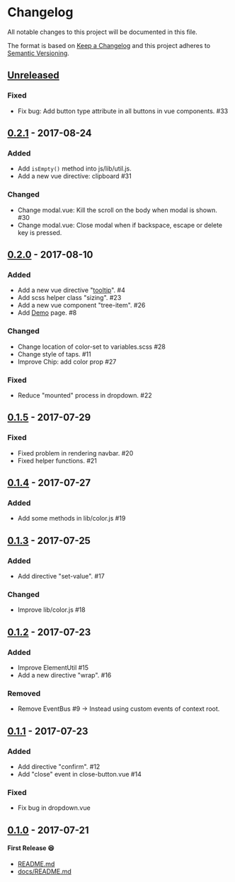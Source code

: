 # Changelog
All notable changes to this project will be documented in this file.

The format is based on [Keep a Changelog](http://keepachangelog.com/en/1.0.0/)
and this project adheres to [Semantic Versioning](http://semver.org/spec/v2.0.0.html).

## [Unreleased]
### Fixed
- Fix bug: Add button type attribute in all buttons in vue components. #33

## [0.2.1] - 2017-08-24
### Added
- Add `isEmpty()` method into js/lib/util.js.
- Add a new vue directive: clipboard #31

### Changed
- Change modal.vue: Kill the scroll on the body when modal is shown. #30
- Change modal.vue: Close modal when if backspace, escape or delete key is pressed.

## [0.2.0] - 2017-08-10
### Added
- Add a new vue directive "[tooltip](https://github.com/archco/moss-ui/blob/master/docs/directives.md#tooltip)". #4
- Add scss helper class "sizing". #23
- Add a new vue component "tree-item". #26
- Add [Demo](https://archco.github.io/moss-ui/) page. #8

### Changed
- Change location of color-set to variables.scss #28
- Change style of taps. #11
- Improve Chip: add color prop #27

### Fixed
- Reduce "mounted" process in dropdown. #22

## [0.1.5] - 2017-07-29
### Fixed
- Fixed problem in rendering navbar. #20
- Fixed helper functions. #21

## [0.1.4] - 2017-07-27
### Added
- Add some methods in lib/color.js #19

## [0.1.3] - 2017-07-25
### Added
- Add directive "set-value". #17

### Changed
- Improve lib/color.js #18

## [0.1.2] - 2017-07-23
### Added
- Improve ElementUtil #15
- Add a new directive "wrap". #16

### Removed
- Remove EventBus #9 -> Instead using custom events of context root.

## [0.1.1] - 2017-07-23
### Added
- Add directive "confirm". #12
- Add "close" event in close-button.vue #14

### Fixed
- Fix bug in dropdown.vue

## [0.1.0] - 2017-07-21
#### First Release 😆
- [README.md](README.md)
- [docs/README.md](docs/README.md)

[Unreleased]: https://github.com/archco/moss-ui/compare/v0.2.1...HEAD
[0.2.1]: https://github.com/archco/moss-ui/compare/v0.2.0...v0.2.1
[0.2.0]: https://github.com/archco/moss-ui/compare/v0.1.5...v0.2.0
[0.1.5]: https://github.com/archco/moss-ui/compare/v0.1.4...v0.1.5
[0.1.4]: https://github.com/archco/moss-ui/compare/v0.1.3...v0.1.4
[0.1.3]: https://github.com/archco/moss-ui/compare/v0.1.2...v0.1.3
[0.1.2]: https://github.com/archco/moss-ui/compare/v0.1.1...v0.1.2
[0.1.1]: https://github.com/archco/moss-ui/compare/v0.1.0...v0.1.1
[0.1.0]: https://github.com/archco/moss-ui/compare/fec6b36...v0.1.0

